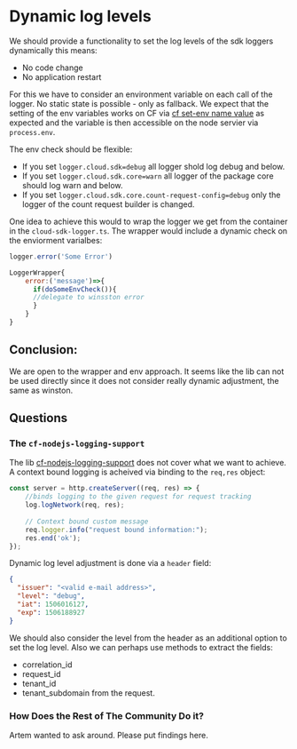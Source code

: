 # Dynamic log levels

We should provide a functionality to set the log levels of the sdk loggers dynamically this means:
- No code change
- No application restart

For this we have to consider an environment variable on each call of the logger.
No static state is possible - only as fallback.
We expect that the setting of the env variables works on CF via [cf set-env name value](https://docs.cloudfoundry.org/devguide/deploy-apps/environment-variable.html#app-system-env)
as expected and the variable is then accessible on the node servier via `process.env`.

The env check should be flexible:
- If you set `logger.cloud.sdk=debug` all logger shold log debug and below.
- If you set `logger.cloud.sdk.core=warn` all logger of the package core should log warn and below.
- If you set `logger.cloud.sdk.core.count-request-config=debug` only the logger of the count request builder is changed.

One idea to achieve this would to wrap the logger we get from the container in the `cloud-sdk-logger.ts`.
The wrapper would include a dynamic check on the enviorment varialbes:

```js
logger.error('Some Error')

LoggerWrapper{
    error:('message')=>{
      if(doSomeEnvCheck()){
      //delegate to winsston error  
      } 
    }
}
``` 

## Conclusion:

We are open to the wrapper and env approach.
It seems like the lib can not be used directly since it does not consider really dynamic adjustment, the same as winston.

## Questions

### The `cf-nodejs-logging-support`

The lib [cf-nodejs-logging-support](https://github.com/SAP/cf-nodejs-logging-support) does not cover what we want to achieve.
A context bound logging is acheived via binding to the `req,res` object:
```js
const server = http.createServer((req, res) => {
    //binds logging to the given request for request tracking
    log.logNetwork(req, res);
    
    // Context bound custom message
    req.logger.info("request bound information:");
    res.end('ok');
});
```
Dynamic log level adjustment is done via a `header` field:
```json
{
  "issuer": "<valid e-mail address>",
  "level": "debug",
  "iat": 1506016127,
  "exp": 1506188927
}
```
We should also consider the level from the header as an additional option to set the log level.
Also we can perhaps use methods to extract the fields:
- correlation_id
- request_id
- tenant_id
- tenant_subdomain
from the request.

### How Does the Rest of The Community Do it?

Artem wanted to ask around. Please put findings here.
